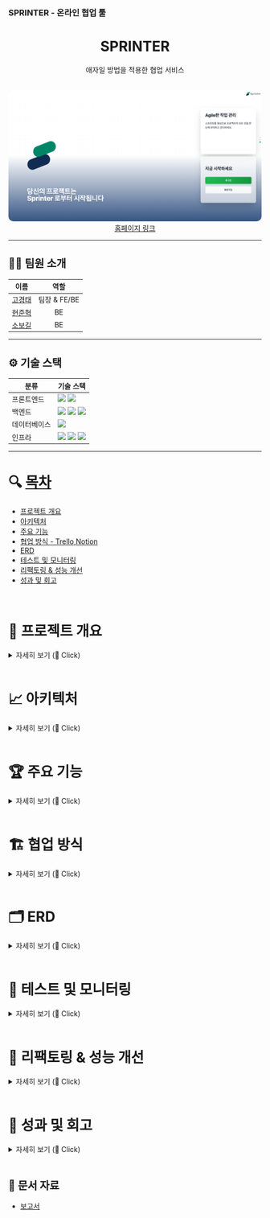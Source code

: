 ### SPRINTER - 온라인 협업 툴

<div align="center">
  <h1>SPRINTER</h1>
  <p>애자일 방법을 적용한 협업 서비스</p>
</div>

<br/>

<div align="center">
  <img src="../assets/Main.png" alt="Main" style="border-radius: 10px;"/>
</div>

<div align="center">
  <a href="https://sprinter.kr/">홈페이지 링크</a>
</div>

---

## 🧑‍💻 팀원 소개

| **이름**    | **역할**        | 
|:-----------:|:---------------:|
| [고경태](https://github.com/kraftenty)      | 팀장 & FE/BE    | 
| [현준혁](https://github.com/HYH0804)      | BE           |
| [소보길](https://github.com/sobogil)      |  BE             | 

---

## ⚙️ 기술 스택

<table>
  <thead>
    <tr>
      <th>분류</th>
      <th>기술 스택</th>
    </tr>
  </thead>
  <tbody>
    <tr>
      <td>프론트엔드</td>
      <td>
        <img src="https://img.shields.io/badge/React-61DAFB?style=flat&logo=react&logoColor=white"/>
        <img src="https://img.shields.io/badge/JavaScript-F7DF1E?style=flat&logo=javascript&logoColor=black"/>
      </td>
    </tr>
    <tr>
      <td>백엔드</td>
      <td>
        <img src="https://img.shields.io/badge/Spring_Boot-6DB33F?style=flat&logo=spring-boot&logoColor=white"/>
        <img src="https://img.shields.io/badge/Java-007396?style=flat&logo=openjdk&logoColor=white"/>
        <img src="https://img.shields.io/badge/Gradle-02303A?style=flat&logo=gradle&logoColor=white"/>
      </td>
    </tr>
    <tr>
      <td>데이터베이스</td>
      <td>
        <img src="https://img.shields.io/badge/MySQL-4479A1?style=flat&logo=mysql&logoColor=white"/>
      </td>
    </tr>
    <tr>
      <td>인프라</td>
      <td>
        <img src="https://img.shields.io/badge/AWS_EC2-FF9900?style=flat&logo=amazon-ec2&logoColor=white"/>
        <img src="https://img.shields.io/badge/Nginx-1.-009639?style=flat&logo=nginx&logoColor=white"/>
        <img src="https://img.shields.io/badge/Docker-2496ED?style=flat&logo=docker&logoColor=white"/>
      </td>
    </tr>
  </tbody>
</table>


---

# 🔍 [목차](#index) <a name = "index"></a>

- [프로젝트 개요](#outline)
- [아키텍처](#structure)
- [주요 기능](#outputs)
- [협업 방식 - Trello,Notion](#work)
- [ERD](#erd)  
- [테스트 및 모니터링](#test)
- [리팩토링 & 성능 개선](#refactoring)
- [성과 및 회고](#retrospection)

<br>



# 📝 프로젝트 개요 <a name = "outline"></a>

<details>
   <summary> 자세히 보기 (🔽 Click)</summary>
<br />

•	현대의 비즈니스 환경은 점점 더 빠르고 복잡해지면서 팀 간의 협업과 작업 관리가 필수 요소로 자리 잡고 있다. 특히, 원격 근무가 증가하고 다수의 프로젝트를 동시에 진행해야 하는 상황이 많아지면서, 작업의 우선순위 관리와 팀원 간의 원활한 커뮤니케이션이 중요한 도전 과제가 되었다.

•	본 프로젝트는 이러한 문제점을 해결하고, 사용자가 더 쉽게 적응하고 효율적으로 사용할 수 있는 도구를 개발하고자 한다. 이를 위해 단순한 작업 관리 기능 뿐만 아니라 팀원 간의 실시간 소통, 목표 달성 트래킹 시각화, 역할 기반 권한 관리, 애자일 방법론 적용 등을 포함하는 종합적인 솔루션을 제공하는 것을 목표로 한다.

•	애자일 기반의 소프트웨어 공학적 방법론을 기반으로 프로젝트를 관리하며, ChatGPT API를 적용하여 복잡한 프로젝트의 편리한 생성을 도모한다.


</details>

<br>


# 📈 아키텍처  <a name = "structure"></a>

<details>
   <summary> 자세히 보기 (🔽 Click)</summary>
<br />

<div align="center">
 <img src="../assets/infra.png" alt="main">
</div>

</details>


<br>

# 🏆 주요 기능  <a name = "outputs"></a>

<details>
   <summary> 자세히 보기 (🔽 Click)</summary>
<br />


### login 페이지
<div align="center">
 <img src="../assets/login.png" alt="main">
</div>

<br>

### home 페이지
<div align="center">
 <img src="../assets/home.png" alt="main">
</div>

### 도움말 페이지
<div align="center">
 <img src="../assets/helper.png" alt="main">
</div>

<br>

<br>

### 프로젝트 생성 페이지
<div align="center">
 <img src="../assets/createProject.png" alt="main">
 <img src="../assets/projectWithAi.png" alt="main">
 <img src="../assets/modifyAfterCreate.png" alt="main">
</div>

<br>

### overview 페이지
<div align="center">
 <img src="../assets/overview.png" alt="main">
</div>

<br>

### product backlog 페이지
<div align="center">
 <img src="../assets/productBacklog.png" alt="main">
</div>

<br>

### sprint 페이지
<div align="center">
 <img src="../assets/sprint.png" alt="main">
</div>
번다운 차트 기용 ... ... 
<br>

### sprint 상세 페이지
<div align="center">
 <img src="../assets/sprint1.png" alt="main">
</div>
설명

<br>

### backlog 페이지
<div align="center">
 <img src="../assets/backlog.png" alt="main">
</div>
(issue와 task ... 설명추가)
<br>

### 검색 페이지
<div align="center">
 <img src="../assets/search.png" alt="main">
</div>

<br>

### 캘린더 페이지
<div align="center">
 <img src="../assets/calendar.png" alt="main">
 <img src="../assets/createSchedule.png" alt="main">
</div>

<br>

### 상단바 메뉴
<div align="center">
 <img src="../assets/todo.png" alt="main">
 <img src="../assets/notification.png" alt="main">
 <img src="../assets/chat.png" alt="main">
</div>

<br>

### 세팅 페이지
<div align="center">
 <img src="../assets/projectSetting.png" alt="main">
</div>

<br>

</details>

<br>

# 🏗️ 협업 방식  <a name = "work"></a>

<details>
   <summary> 자세히 보기 (🔽 Click)</summary>
<br />

<div align="center">
 <img src="../assets/trello.png" alt="erd">
</div>

저희 팀은 Trello를 활용하여 회의 중 논의된 내용과 작업 항목들을 정리하였고, 이를 칸반보드 형태로 시각화하여 업무 진행 상황을 한눈에 파악할 수 있도록 관리했습니다.
</details>
<br>

# 🗂️ ERD <a name = "erd"></a>

<details>
   <summary> 자세히 보기 (🔽 Click)</summary>
<br />


<div align="center">
 <img src="../assets/ERD.png" alt="erd">
</div>
🧩 전체 구조 요약

1. 👤 사용자(User) 관련  
	•	User: 사용자의 기본 정보 (닉네임, 비밀번호, 이메일)  
	•	Like: 댓글에 대한 좋아요 기능 구현  
  ---
2. 📁 프로젝트(Project)   
	•	Project: 프로젝트의 정보 (이름, 생성일, 팀장 여부 등)  
	•	Schedule, Sprint를 통해 세부 일정 및 작업과 연결  
  ---
3. 📅 일정(Schedule)  
	•	Schedule: 프로젝트 내 일정 항목 (제목, 시작/종료 시간, 알림 여부)  
	•	UserSchedule: 일정을 함께 하는 사용자들과의 관계  
  ---
4. 🌀 스프린트(Sprint)  
	•	Sprint: 특정 프로젝트의 반복 주기 단위 (이름, 순서, 시작/종료일)  
	•	하나의 Project에 여러 Sprint가 연결됨  
	•	DailyScrum, Backlog와 연결됨  
  ---
5. 📋 백로그(Backlog)  
	•	Backlog: 작업 항목 (제목, 무게, 완료 여부 등)  
	•	Sprint에 속함  
	•	Task, Issue, Comment, Like와 연결되어 세부적인 관리 가능  
  ---
6. ✅ 태스크(Task) & 이슈(Issue)  
	•	Task: 백로그의 세부 작업 항목  
	•	Issue: 백로그의 문제점/이슈를 별도로 관리  
  ---
7. 💬 댓글(BacklogComment)  
	•	BacklogComment: 백로그에 대한 댓글 시스템  
	•	parent_comment_id를 이용한 대댓글 구조 가능  
	•	Like와 연결되어 좋아요 기능 구현  
  ---
8. 📌 데일리 스크럼(DailyScrum)  
	•	DailyScrum: 매일 회고나 공유를 위한 간단한 작성 기능  
  ---
9. 🔔 알림(Notification)  
	•	Notification: 특정 사용자에게 특정 프로젝트/작업과 관련된 알림 제공  
	•	예: “새로운 댓글이 달렸습니다”, “업무가 할당되었습니다”  
  ---
10. 🧠 중간테이블  
	•	UserProject: 어떤 사용자가 어떤 프로젝트에 속해 있는지  
	•	UserSchedule: 사용자와 일정의 관계  
	•	UserDailyScrum / UserBacklog: 사용자의 데일리 스크럼 및 백로그 참여 정보  
	•	UserProject를 통해 사용자들과 연결됨  
	•	UserBacklog: 어떤 사용자가 어떤 백로그에 참여했는지  
	•	UserDailyScrum: 데일리 스크럼에 참여한 사용자들  
	•	DailyScrumBacklog: 데일리 스크럼과 백로그 연결 (오늘 어떤 일 했는지   표현 가능)  

</details>

<br>

# 🧪 테스트 및 모니터링 <a name = "test"></a>

<details>
   <summary> 자세히 보기 (🔽 Click)</summary>
<br />

여기는 테스트 후에 작성

</details>

<br>

# 🧹 리팩토링 & 성능 개선 <a name = "refactoring"></a>

<details>
   <summary> 자세히 보기 (🔽 Click)</summary>
<br />
여기는 리팩토링과 성능개선 후에 작성

</details>

<br>

# 💬 성과 및 회고 <a name = "retrospection"></a>

<details>
   <summary> 자세히 보기 (🔽 Click)</summary>
<br />

	•	기술적 성과
	•	협업 성과

	•	잘한 점
	•	아쉬운 점
	•	배운 점

</details>

<br>

## 📂 문서 자료

- [보고서](https://github.com/sprinter/)
